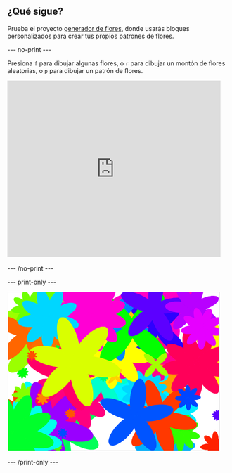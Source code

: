 ## ¿Qué sigue?

Prueba el proyecto [generador de flores](https://projects.raspberrypi.org/en/projects/flower-generator?utm_source=pathway&utm_medium=whatnext&utm_campaign=projects), donde usarás bloques personalizados para crear tus propios patrones de flores.

\--- no-print \---

Presiona `f` para dibujar algunas flores, o `r` para dibujar un montón de flores aleatorias, o `p` para dibujar un patrón de flores.

<div class="scratch-preview">
  <iframe allowtransparency="true" width="485" height="402" src="https://scratch.mit.edu/projects/embed/253355932/?autostart=false" frameborder="0" scrolling="no"></iframe>
</div>

\--- /no-print \---

\--- print-only \---

![flores aleatorias](images/flower-random.png)

\--- /print-only \---